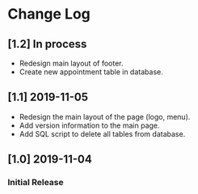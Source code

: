 # Change Log

## [1.2] In process
- Redesign main layout of footer.
- Create new appointment table in database.

## [1.1] 2019-11-05
- Redesign the main layout of the page (logo, menu).
- Add version information to the main page.
- Add SQL script to delete all tables from database.

## [1.0] 2019-11-04
### Initial Release